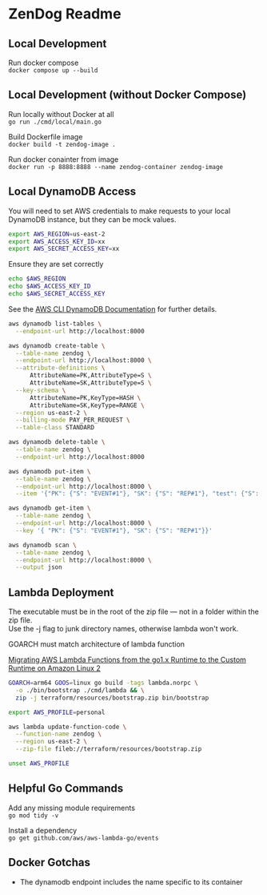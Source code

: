 # ZenDog Readme

## Local Development

Run docker compose  
`docker compose up --build`  

## Local Development (without Docker Compose)

Run locally without Docker at all  
`go run ./cmd/local/main.go`  

Build Dockerfile image  
`docker build -t zendog-image .`  

Run docker conainter from image  
`docker run -p 8888:8888 --name zendog-container zendog-image`  

## Local DynamoDB Access

You will need to set AWS credentials to make requests to your local DynamoDB instance, but they can be mock values.

```bash
export AWS_REGION=us-east-2  
export AWS_ACCESS_KEY_ID=xx  
export AWS_SECRET_ACCESS_KEY=xx  
```

Ensure they are set correctly

```bash
echo $AWS_REGION  
echo $AWS_ACCESS_KEY_ID  
echo $AWS_SECRET_ACCESS_KEY  
```

See the [AWS CLI DynamoDB Documentation](https://docs.aws.amazon.com/amazondynamodb/latest/developerguide/getting-started-step-1.html) for further details.

```bash
aws dynamodb list-tables \
  --endpoint-url http://localhost:8000
```

```bash
aws dynamodb create-table \
  --table-name zendog \
  --endpoint-url http://localhost:8000 \
  --attribute-definitions \
      AttributeName=PK,AttributeType=S \
      AttributeName=SK,AttributeType=S \
  --key-schema \
      AttributeName=PK,KeyType=HASH \
      AttributeName=SK,KeyType=RANGE \
  --region us-east-2 \
  --billing-mode PAY_PER_REQUEST \
  --table-class STANDARD
```

```bash
aws dynamodb delete-table \
  --table-name zendog \
  --endpoint-url http://localhost:8000
```

```bash
aws dynamodb put-item \
  --table-name zendog \
  --endpoint-url http://localhost:8000 \
  --item '{"PK": {"S": "EVENT#1"}, "SK": {"S": "REP#1"}, "test": {"S": "test"}}'
```

```bash
aws dynamodb get-item \
  --table-name zendog \
  --endpoint-url http://localhost:8000 \
  --key '{ "PK": {"S": "EVENT#1"}, "SK": {"S": "REP#1"}}'
```

```bash
aws dynamodb scan \
  --table-name zendog \
  --endpoint-url http://localhost:8000 \
  --output json
```

## Lambda Deployment

The executable must be in the root of the zip file — not in a folder within the zip file.  
Use the -j flag to junk directory names, otherwise lambda won't work.

GOARCH must match architecture of lambda function

[Migrating AWS Lambda Functions from the go1.x Runtime to the Custom Runtime on Amazon Linux 2](https://aws.amazon.com/blogs/compute/migrating-aws-lambda-functions-from-the-go1-x-runtime-to-the-custom-runtime-on-amazon-linux-2/)

```bash
GOARCH=arm64 GOOS=linux go build -tags lambda.norpc \
  -o ./bin/bootstrap ./cmd/lambda && \
  zip -j terraform/resources/bootstrap.zip bin/bootstrap
```

```bash
export AWS_PROFILE=personal

aws lambda update-function-code \
  --function-name zendog \
  --region us-east-2 \
  --zip-file fileb://terraform/resources/bootstrap.zip

unset AWS_PROFILE
```

## Helpful Go Commands

Add any missing module requirements  
`go mod tidy -v`  

Install a dependency  
`go get github.com/aws/aws-lambda-go/events`

## Docker Gotchas

- The dynamodb endpoint includes the name specific to its container
